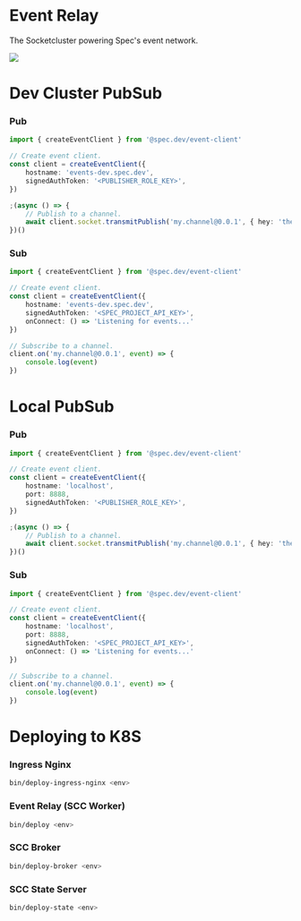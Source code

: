 # Event Relay

The Socketcluster powering Spec's event network.

![](https://dbjzhg7yxqn0y.cloudfront.net/event-relay-architecture.png)

# Dev Cluster PubSub

### Pub

```typescript
import { createEventClient } from '@spec.dev/event-client'

// Create event client.
const client = createEventClient({ 
    hostname: 'events-dev.spec.dev',
    signedAuthToken: '<PUBLISHER_ROLE_KEY>',
})

;(async () => {
    // Publish to a channel.
    await client.socket.transmitPublish('my.channel@0.0.1', { hey: 'there' })
})()
```

### Sub

```typescript
import { createEventClient } from '@spec.dev/event-client'

// Create event client.
const client = createEventClient({ 
    hostname: 'events-dev.spec.dev',
    signedAuthToken: '<SPEC_PROJECT_API_KEY>',
    onConnect: () => 'Listening for events...'
})

// Subscribe to a channel.
client.on('my.channel@0.0.1', event) => {
    console.log(event)
})
```

# Local PubSub

### Pub

```typescript
import { createEventClient } from '@spec.dev/event-client'

// Create event client.
const client = createEventClient({ 
    hostname: 'localhost',
    port: 8888,
    signedAuthToken: '<PUBLISHER_ROLE_KEY>',
})

;(async () => {
    // Publish to a channel.
    await client.socket.transmitPublish('my.channel@0.0.1', { hey: 'there' })
})()
```

### Sub

```typescript
import { createEventClient } from '@spec.dev/event-client'

// Create event client.
const client = createEventClient({ 
    hostname: 'localhost',
    port: 8888,
    signedAuthToken: '<SPEC_PROJECT_API_KEY>',
    onConnect: () => 'Listening for events...'
})

// Subscribe to a channel.
client.on('my.channel@0.0.1', event) => {
    console.log(event)
})
```

# Deploying to K8S

### Ingress Nginx

```bash
bin/deploy-ingress-nginx <env>
```

### Event Relay (SCC Worker)

```bash
bin/deploy <env>
```

### SCC Broker

```bash
bin/deploy-broker <env>
```

### SCC State Server

```bash
bin/deploy-state <env>
```